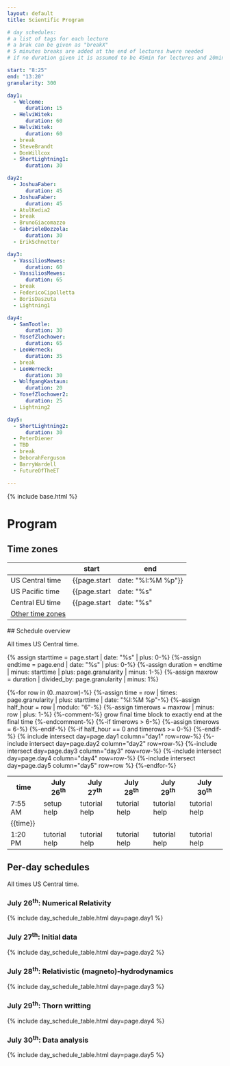 ```yaml
---
layout: default
title: Scientific Program

# day schedules:
# a list of tags for each lecture
# a brak can be given as "breakX"
# 5 minutes breaks are added at the end of lectures hwere needed
# if no duration given it is assumed to be 45min for lectures and 20min for a break

start: "8:25"
end: "13:20"
granularity: 300

day1:
  - Welcome:
      duration: 15
  - HelviWitek:
      duration: 60
  - HelviWitek:
      duration: 60
  - break
  - SteveBrandt
  - DonWillcox
  - ShortLightning1:
      duration: 30

day2:
  - JoshuaFaber:
      duration: 45
  - JoshuaFaber:
      duration: 45
  - AtulKedia2
  - break
  - BrunoGiacomazzo
  - GabrieleBozzola:
      duration: 30
  - ErikSchnetter

day3:
  - VassiliosMewes:
      duration: 60
  - VassiliosMewes:
      duration: 65
  - break
  - FedericoCipolletta
  - BorisDaszuta
  - Lightning1

day4:
  - SamTootle:
      duration: 30
  - YosefZlochower:
      duration: 65
  - LeoWerneck:
      duration: 35
  - break
  - LeoWerneck:
      duration: 30
  - WolfgangKastaun:
      duration: 20
  - YosefZlochower2:
      duration: 25
  - Lightning2

day5:
  - ShortLightning2:
      duration: 30
  - PeterDiener
  - TBD
  - break
  - DeborahFerguson
  - BarryWardell
  - FutureOfTheET

---
```


{% include base.html %}


<div class="col-xs-12">
<h1>Program</h1>

<!-- one of https://getbootstrap.com/docs/3.4/components/#alerts -->

</div>

<div class="col-xs-6">
<h2>Time zones</h2>

<div class="tzinfo" markdown="1">

|                 |  start                            |  end                            |
|-----------------|-----------------------------------|---------------------------------|
| US Central time | {{page.start | date: "%I:%M %p"}} | {{page.end | date: "%I:%M %p"}} |
| US Pacific time | {{page.start | date: "%s" | minus: 7200 | date: "%I:%M %p"}} | {{page.end | date: "%s" | minus: 7200 | date: "%I:%M %p"}} |
| Central EU time | {{page.start | date: "%s" | plus: 25200 | date: "%I:%M %p"}} | {{page.end | date: "%s" | plus: 25200 | date: "%I:%M %p"}} |
| [Other time zones](https://www.timeanddate.com/worldclock/converter.html?iso=20210726T140000&p1=64&p2=51&p3=78&p4=141&p5=176&p6=33&p7=538&p8=240) |  |

</div> <!--tzinfo-->
</div>


<div class="col-xs-12" markdown="1">
## Schedule overview
<!--<div class="alert alert-warning" role="alert">
Tentative, subject to change without notice.
</div>-->

All times US Central time.

{% assign starttime = page.start | date: "%s" | plus: 0-%}
{%-assign endtime = page.end | date: "%s" | plus: 0-%}
{%-assign duration = endtime | minus: starttime | plus: page.granularity | minus: 1-%}
{%-assign maxrow = duration | divided_by: page.granularity | minus: 1%}

<table class="schedule">
<tr><th> time </th>
<th> July 26<sup>th</sup> </th>
<th> July 27<sup>th</sup> </th>
<th> July 28<sup>th</sup> </th>
<th> July 29<sup>th</sup> </th>
<th> July 30<sup>th</sup> </th>
</tr>
<tr><td>7:55 AM</td>
  <td>setup help</td>
  <td>tutorial help</td>
  <td>tutorial help</td>
  <td>tutorial help</td>
  <td>tutorial help</td>
</tr>
{%-for row in (0..maxrow)-%}
  {%-assign time = row | times: page.granularity | plus: starttime | date: "%I:%M %p"-%}
  {%-assign half_hour = row | modulo: "6"-%}
  {%-assign timerows = maxrow | minus: row | plus: 1-%}
  {%-comment-%} grow final time block to exactly end at the final time {%-endcomment-%}
  {%-if timerows > 6-%}
    {%-assign timerows = 6-%}
  {%-endif-%}
  <tr>
  {%-if half_hour == 0 and timerows >= 0-%}
  <td rowspan={{timerows}} {% cycle "time": "style='background: #EEE'", ""-%}> {{time}}</td>
  {%-endif-%}
  {% include intersect day=page.day1 column="day1" row=row-%}
  {%-include intersect day=page.day2 column="day2" row=row-%}
  {%-include intersect day=page.day3 column="day3" row=row-%}
  {%-include intersect day=page.day4 column="day4" row=row-%}
  {%-include intersect day=page.day5 column="day5" row=row %}
  </tr>
{%-endfor-%}
<tr><td>1:20 PM</td>
  <td>tutorial help</td>
  <td>tutorial help</td>
  <td>tutorial help</td>
  <td>tutorial help</td>
  <td>tutorial help</td>
</tr>
</table>

</div>

<div class="col-xs-12">
<h2>Per-day schedules</h2>

All times US Central time.

<div class="row fix">

<div class="col-sm-6">
<h3>July 26<sup>th</sup>: Numerical Relativity</h3>

{% include day_schedule_table.html day=page.day1 %}

</div>

<div class="col-sm-6">
<h3>July 27<sup>th</sup>: Initial data</h3>

{% include day_schedule_table.html day=page.day2 %}

</div>

<div class="col-sm-6">
<h3>July 28<sup>th</sup>: Relativistic (magneto)-hydrodynamics</h3>

{% include day_schedule_table.html day=page.day3 %}

</div>

<div class="col-sm-6">
<h3>July 29<sup>th</sup>: Thorn writting</h3>

{% include day_schedule_table.html day=page.day4 %}

</div>

<div class="col-sm-6">
<h3>July 30<sup>th</sup>: Data analysis</h3>

{% include day_schedule_table.html day=page.day5 %}

</div>

</div> <!-- row -->
</div> <!-- per-day schedule -->

